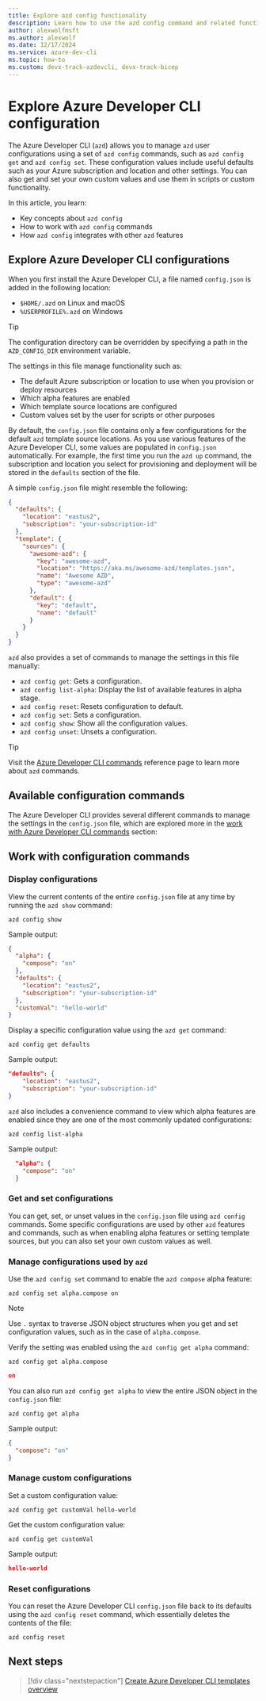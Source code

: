 ```yaml
---
title: Explore azd config functionality
description: Learn how to use the azd config command and related functionality
author: alexwolfmsft
ms.author: alexwolf
ms.date: 12/17/2024
ms.service: azure-dev-cli
ms.topic: how-to
ms.custom: devx-track-azdevcli, devx-track-bicep
---
```


# Explore Azure Developer CLI configuration

The Azure Developer CLI (`azd`) allows you to manage `azd` user configurations using a set of `azd config` commands, such as `azd config get` and `azd config set`. These configuration values include useful defaults such as your Azure subscription and location and other settings. You can also get and set your own custom values and use them in scripts or custom functionality.

In this article, you learn:

- Key concepts about `azd config`
- How to work with `azd config` commands
- How `azd config` integrates with other `azd` features

## Explore Azure Developer CLI configurations

When you first install the Azure Developer CLI, a file named `config.json` is added in the following location:

- `$HOME/.azd` on Linux and macOS
- `%USERPROFILE%.azd` on Windows

> [!TIP]
> The configuration directory can be overridden by specifying a path in the `AZD_CONFIG_DIR` environment variable.

The settings in this file manage functionality such as:

- The default Azure subscription or location to use when you provision or deploy resources
- Which alpha features are enabled
- Which template source locations are configured
- Custom values set by the user for scripts or other purposes

By default, the `config.json` file contains only a few configurations for the default `azd` template source locations. As you use various features of the Azure Developer CLI, some values are populated in `config.json` automatically. For example, the first time you run the `azd up` command, the subscription and location you select for provisioning and deployment will be stored in the `defaults` section of the file.

A simple `config.json` file might resemble the following:

```json
{
  "defaults": {
    "location": "eastus2",
    "subscription": "your-subscription-id"
  },
  "template": {
    "sources": {
      "awesome-azd": {
        "key": "awesome-azd",
        "location": "https://aka.ms/awesome-azd/templates.json",
        "name": "Awesome AZD",
        "type": "awesome-azd"
      },
      "default": {
        "key": "default",
        "name": "default"
      }
    }
  }
}
```

`azd` also provides a set of commands to manage the settings in this file manually:

- `azd config get`: Gets a configuration.
- `azd config list-alpha`: Display the list of available features in alpha stage.
- `azd config reset`: Resets configuration to default.
- `azd config set`: Sets a configuration.
- `azd config show`: Show all the configuration values.
- `azd config unset`: Unsets a configuration.

> [!TIP]
> Visit the [Azure Developer CLI commands](/azure/developer/azure-developer-cli/reference) reference page to learn more about `azd` commands.


## Available configuration commands

The Azure Developer CLI provides several different commands to manage the settings in the `config.json` file, which are explored more in the [work with Azure Developer CLI commands](#work-with-azure-developer-cli-commands) section:



## Work with configuration commands



### Display configurations

View the current contents of the entire `config.json` file at any time by running the `azd show` command:

```azdeveloper
azd config show
```

Sample output:

```json
{
  "alpha": {
    "compose": "on"
  },
  "defaults": {
    "location": "eastus2",
    "subscription": "your-subscription-id"
  },
  "customVal": "hello-world"
}
```

Display a specific configuration value using the `azd get` command:

```azdeveloper
azd config get defaults
```

Sample output:

```json
"defaults": {
    "location": "eastus2",
    "subscription": "your-subscription-id"
}
```

`azd` also includes a convenience command to view which alpha features are enabled since they are one of the most commonly updated configurations:

```azdeveloper
azd config list-alpha
```

Sample output:

```json
  "alpha": {
    "compose": "on"
  }
```

### Get and set configurations

You can get, set, or unset values in the `config.json` file using `azd config` commands. Some specific configurations are used by other `azd` features and commands, such as when enabling alpha features or setting template sources, but you can also set your own custom values as well.

### Manage configurations used by `azd`

Use the `azd config set` command to enable the `azd compose` alpha feature:

```azdeveloper
azd config set alpha.compose on
```

> [!NOTE]
> Use `.` syntax to traverse JSON object structures when you get and set configuration values, such as in the case of `alpha.compose`.

Verify the setting was enabled using the `azd config get alpha` command:

```azdeveloper
azd config get alpha.compose
```

```json
on
```

You can also run `azd config get alpha` to view the entire JSON object in the `config.json` file:

```azdeveloper
azd config get alpha
```

Sample output:

```json
{
  "compose": "on"
}
```

### Manage custom configurations

Set a custom configuration value:

```azdeveloper
azd config get customVal hello-world
```

Get the custom configuration value:

```azdeveloper
azd config get customVal
```

Sample output:

```json
hello-world
```

### Reset configurations

You can reset the Azure Developer CLI `config.json` file back to its defaults using the `azd config reset` command, which essentially deletes the contents of the file:

```azdeveloper
azd config reset
```

## Next steps

> [!div class="nextstepaction"]
> [Create Azure Developer CLI templates overview](/azure/developer/azure-developer-cli/make-azd-compatible)
